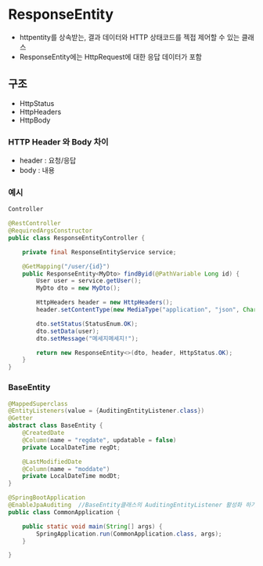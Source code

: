 # ResponseEntity
  - httpentity를 상속받는, 결과 데이터와 HTTP 상태코드를 젝접 제어할 수 있는 클래스
  - ResponseEntity에는 HttpRequest에 대한 응답 데이터가 포함
## 구조
  - HttpStatus
  - HttpHeaders
  - HttpBody
### HTTP Header 와 Body 차이
  - header : 요청/응답
  - body : 내용

### 예시
```java
Controller

@RestController
@RequiredArgsConstructor
public class ResponseEntityController {

    private final ResponseEntityService service;

    @GetMapping("/user/{id}")
    public ResponseEntity<MyDto> findByid(@PathVariable Long id) {
        User user = service.getUser();
        MyDto dto = new MyDto();

        HttpHeaders header = new HttpHeaders();
        header.setContentType(new MediaType("application", "json", Charset.forName("UTF-8")));

        dto.setStatus(StatusEnum.OK);
        dto.setData(user);
        dto.setMessage("메세지메세지!");

        return new ResponseEntity<>(dto, header, HttpStatus.OK);
    }
}

```



### BaseEntity

```java
@MappedSuperclass
@EntityListeners(value = {AuditingEntityListener.class})
@Getter
abstract class BaseEntity {
    @CreatedDate
    @Column(name = "regdate", updatable = false)
    private LocalDateTime regDt;

    @LastModifiedDate
    @Column(name = "moddate")
    private LocalDateTime modDt;
}

```
```java
@SpringBootApplication
@EnableJpaAuditing	//BaseEntity클래스의 AuditingEntityListener 활성화 하기 위해 추가
public class CommonApplication {

	public static void main(String[] args) {
		SpringApplication.run(CommonApplication.class, args);
	}

}
```